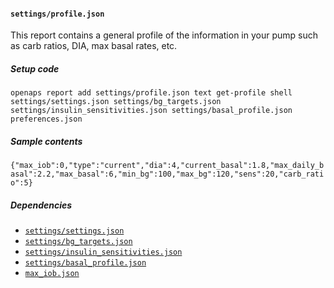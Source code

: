 #### `settings/profile.json`
This report contains a general profile of the information in your pump such as carb ratios, DIA, max basal rates, etc.
##### Setup code
`openaps report add settings/profile.json text get-profile shell settings/settings.json settings/bg_targets.json settings/insulin_sensitivities.json settings/basal_profile.json preferences.json`
##### Sample contents
`{"max_iob":0,"type":"current","dia":4,"current_basal":1.8,"max_daily_basal":2.2,"max_basal":6,"min_bg":100,"max_bg":120,"sens":20,"carb_ratio":5}`
##### Dependencies
* [`settings/settings.json`](openaps-report-settings-settings.md)
* [`settings/bg_targets.json`](openaps-report-settings-bg_targets.md)
* [`settings/insulin_sensitivities.json`](openaps-report-settings-insulin_sensitivities.md)
* [`settings/basal_profile.json`](openaps-report-settings-basal_profile.md)
* [`max_iob.json`](openaps-report-max_iob.md)
